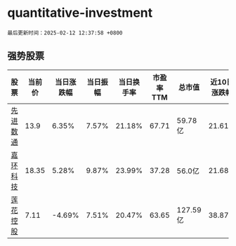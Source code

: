 # quantitative-investment

`最后更新时间：2025-02-12 12:37:58 +0800`

## 强势股票

|股票|当前价|当日涨跌幅|当日振幅|当日换手率|市盈率TTM|总市值|近10日涨跌幅|
|----|----|----|----|----|----|----|----|
|[先进数通](https://xueqiu.com/S/SZ300541)|13.9|6.35%|7.57%|21.18%|67.71|59.78亿|21.61%|
|[嘉环科技](https://xueqiu.com/S/SH603206)|18.35|5.28%|9.87%|23.99%|37.28|56.0亿|21.68%|
|[莲花控股](https://xueqiu.com/S/SH600186)|7.11|-4.69%|7.51%|20.47%|63.65|127.59亿|38.87%|
